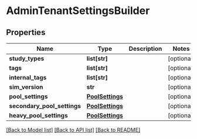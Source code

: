 # AdminTenantSettingsBuilder

## Properties
Name | Type | Description | Notes
------------ | ------------- | ------------- | -------------
**study_types** | **list[str]** |  | [optional] 
**tags** | **list[str]** |  | [optional] 
**internal_tags** | **list[str]** |  | [optional] 
**sim_version** | **str** |  | [optional] 
**pool_settings** | [**PoolSettings**](PoolSettings.md) |  | [optional] 
**secondary_pool_settings** | [**PoolSettings**](PoolSettings.md) |  | [optional] 
**heavy_pool_settings** | [**PoolSettings**](PoolSettings.md) |  | [optional] 

[[Back to Model list]](../README.md#documentation-for-models) [[Back to API list]](../README.md#documentation-for-api-endpoints) [[Back to README]](../README.md)


